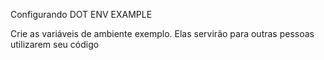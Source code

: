 Configurando DOT ENV EXAMPLE


Crie as variáveis de ambiente exemplo. Elas servirão para outras pessoas utilizarem seu código
